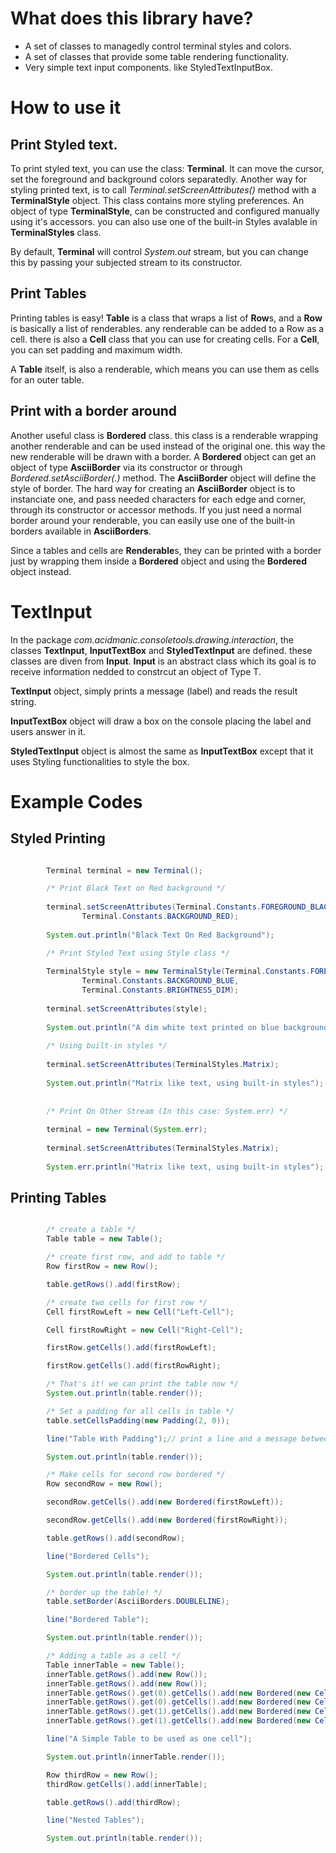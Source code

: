 What does this library have?
============================

* A set of classes to managedly control terminal styles and colors.
* A set of classes that provide some table rendering functionality.
* Very simple text input components. like StyledTextInputBox.


How to use it
=============

Print Styled text.
----------------------

To print styled text, you can use the class: **Terminal**. It can move the cursor, set the foreground and background colors separatedly. Another way for styling printed text, is to call *Terminal.setScreenAttributes()* method with a **TerminalStyle** object. 
This class contains more styling preferences. An object of type **TerminalStyle**, can be constructed and configured manually using it's accessors. you can also use one of the built-in Styles avalable in **TerminalStyles** class. 

By default, **Terminal** will control *System.out* stream, but you can change this by passing your subjected stream to its constructor.

Print Tables
------------

Printing tables is easy!  **Table** is a class that wraps a list of **Row**s, and a **Row** is basically a list of renderables. any renderable can be added to a Row as a cell. there is also a **Cell** class that you can use for creating cells. For a **Cell**, you can set padding and maximum width.

A **Table** itself, is also a renderable, which means you can use them as cells for an outer table.

Print with a border around
--------------------------

Another useful class is **Bordered** class. this class is a renderable wrapping another renderable and can be used instead of the original one. this way the new renderable will be drawn with a border. A **Bordered** object can get an object of type **AsciiBorder** via its constructor or through *Bordered.setAsciiBorder(.)* method. The **AsciiBorder** object will define the style of border. The hard way for creating an **AsciiBorder** object is to instanciate one, and pass needed characters for each edge and corner, through its constructor or accessor methods. If you just need a normal border around your renderable, you can easily use one of the built-in borders available in **AsciiBorders**.

Since a tables and cells are **Renderable**s, they can be printed with a border just by wrapping them inside a **Bordered** object and using the **Bordered** object instead.



TextInput
=========

In the package *com.acidmanic.consoletools.drawing.interaction*, the classes **TextInput**, **InputTextBox** and **StyledTextInput** are defined. these classes are diven from **Input<String>**. **Input<T>** is an abstract class which its goal is to receive information nedded to constrcut an object of Type T.

**TextInput** object, simply prints a message (label) and reads the result string.

**InputTextBox** object will draw a box on the console placing the label and users answer in it.

**StyledTextInput** object is almost the same as **InputTextBox** except that it uses Styling functionalities to style the box.


Example Codes
=============

Styled Printing
---------------

```java

        Terminal terminal = new Terminal();

        /* Print Black Text on Red background */
        
        terminal.setScreenAttributes(Terminal.Constants.FOREGROUND_BLACK,
                Terminal.Constants.BACKGROUND_RED);
        
        System.out.println("Black Text On Red Background");

        /* Print Styled Text using Style class */
        
        TerminalStyle style = new TerminalStyle(Terminal.Constants.FOREGROUND_WHITE, 
                Terminal.Constants.BACKGROUND_BLUE, 
                Terminal.Constants.BRIGHTNESS_DIM);
        
        terminal.setScreenAttributes(style);
        
        System.out.println("A dim white text printed on blue background");
        
        /* Using built-in styles */
        
        terminal.setScreenAttributes(TerminalStyles.Matrix);
        
        System.out.println("Matrix like text, using built-in styles");
        
        
        /* Print On Other Stream (In this case: System.err) */
        
        terminal = new Terminal(System.err);
        
        terminal.setScreenAttributes(TerminalStyles.Matrix);
        
        System.err.println("Matrix like text, using built-in styles");


```






Printing Tables
---------------


```java

        /* create a table */
        Table table = new Table();

        /* create first row, and add to table */
        Row firstRow = new Row();

        table.getRows().add(firstRow);

        /* create two cells for first row */
        Cell firstRowLeft = new Cell("Left-Cell");

        Cell firstRowRight = new Cell("Right-Cell");

        firstRow.getCells().add(firstRowLeft);

        firstRow.getCells().add(firstRowRight);

        /* That's it! we can print the table now */
        System.out.println(table.render());

        /* Set a padding for all cells in table */
        table.setCellsPadding(new Padding(2, 0));

        line("Table With Padding");// print a line and a message between tables

        System.out.println(table.render());

        /* Make cells for second row bordered */
        Row secondRow = new Row();

        secondRow.getCells().add(new Bordered(firstRowLeft));

        secondRow.getCells().add(new Bordered(firstRowRight));

        table.getRows().add(secondRow);

        line("Bordered Cells");

        System.out.println(table.render());

        /* border up the table! */
        table.setBorder(AsciiBorders.DOUBLELINE);

        line("Bordered Table");

        System.out.println(table.render());

        /* Adding a table as a cell */
        Table innerTable = new Table();
        innerTable.getRows().add(new Row());
        innerTable.getRows().add(new Row());
        innerTable.getRows().get(0).getCells().add(new Bordered(new Cell("Inner00")));
        innerTable.getRows().get(0).getCells().add(new Bordered(new Cell("Inner01")));
        innerTable.getRows().get(1).getCells().add(new Bordered(new Cell("Inner10")));
        innerTable.getRows().get(1).getCells().add(new Bordered(new Cell("Inner11")));

        line("A Simple Table to be used as one cell");

        System.out.println(innerTable.render());

        Row thirdRow = new Row();
        thirdRow.getCells().add(innerTable);

        table.getRows().add(thirdRow);

        line("Nested Tables");

        System.out.println(table.render());

```












